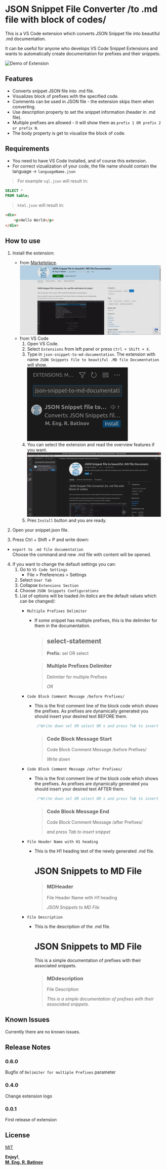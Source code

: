 # JSON Snippet File Converter /to .md file with block of codes/

This is a VS Code extension which converts JSON Snippet file into beautiful .md documentation.  

It can be useful for anyone who develops VS Code Snippet Extensions and wants to automatically create documentation for prefixes and their snippets.

![Demo of Extension](./images/demo.gif)

## Features

- Converts snippet JSON file into .md file.
- Visualizes block of prefixes with the specified code.
- Comments can be used in JSON file - the extension skips them when converting.
- Use description property to set the snippet information (header in .md file).
- Multiple prefixes are allowed - it will show them as `prefix 1 OR prefix 2 or prefix N`.
- The body property is get to visualize the block of code.

## Requirements

- You need to have VS Code Installed, and of course this extension.
- For correct vizualization of your code, the file name should contain the language -> `languageName.json`

> For example `sql.json` will result in:  

```sql
SELECT *   
FROM table;
```  
  
> `html.json` will result in:

```html
<div>
    <p>Hello World</p>
</div>
```  


## How to use

1. Install the extension: 
    - from [Marketplace](https://marketplace.visualstudio.com/items?itemName=MEngRBatinov.json-snippet-to-md-documentation&ssr=false#overview).  
    ![Extension Search](./images/extension-marketplace.png)  
    - from VS Code
        1. Open VS Code.
        2. Select `Extensions` from left panel or press `Ctrl + Shift + X`.
        3. Type in `json-snippet-to-md-documentation`. The extension with name `JSON Snippets file to beautiful .MD file Documentation` will show.   
        ![Extension Search](./images/extension-search.png)  
        4. You can select the extension and read the overview features if you want.  
        ![Extension Search](./images/extension-overview.png)  
        5. Pres `Install` button and you are ready.

2. Open your snippet.json file.  
3. Press Ctrl + Shift + P and write down:

* `export to .md file documentation`  
Choose the command and new .md file with content will be opened.

4. If you want to change the default settings you can:  
    1. Go to `VS Code Settings`
        - File > Preferences > Settings
    2. Select `User Tab`
    3. Collapse `Extensions Section` 
    4. Choose `JSON Snippets Configurations`
    5. List of options will be loaded /in *italics* are the default values which can be changed/:
        - `Multiple Prefixes Delimiter`
            - If some snippet has multiple prefixes, this is the delimiter for them in the documentation.
                > ## select-statement
                >  **Prefix:** sel OR select
                
                > ### Multiple Prefixes Delimiter
                >
                >   Delimiter for multiple Prefixes
                >
                >   *OR*       
        - `Code Block Comment Message /before Prefixes/`
            - This is the first comment line of the block code which shows the prefixes. As prefixes are dynamically generated you should insert your desired text BEFORE them.
                ```sql
                 /*Write down sel OR select OR s and press Tab to insert snippet*/ 
                ```
                > ### Code Block Message Start 
                >
                >   Code Block Comment Message /before Prefixes/
                >
                >   *Write down*       
        - `Code Block Comment Message /after Prefixes/`
            - This is the first comment line of the block code which shows the prefixes. As prefixes are dynamically generated you should insert your desired text AFTER them.
                ```sql
                 /*Write down sel OR select OR s and press Tab to insert snippet*/ 
                ```
                > ### Code Block Message End 
                >
                >   Code Block Comment Message /after Prefixes/
                >
                >   *and press Tab to insert snippet*

        - `File Header Name with H1 heading`
            - This is the H1 heading text of the newly generated .md file.
                # JSON Snippets to MD File

                > ### MDHeader 
                >   
                >   File Header Name with H1 heading
                >
                >   *JSON Snippets to MD File*

        - `File Description`
            - This is the description of the .md file.
                # JSON Snippets to MD File
                This is a simple documentation of prefixes with their associated snippets.

                > ### MDdescription
                >
                >   File Description
                >
                >   *This is a simple documentation of prefixes with their associated snippets.*



## Known Issues

Currently there are no known issues.

## Release Notes

### 0.6.0

Bugfix of `Delimiter for multiple Prefixes` parameter

### 0.4.0

Change extension logo

### 0.0.1

First release of extension
    
## License

[MIT](LICENSE.txt)

**Enjoy!**,  
**[M. Eng. R. Batinov](https://radoslav-batinov.bss.design/)**
